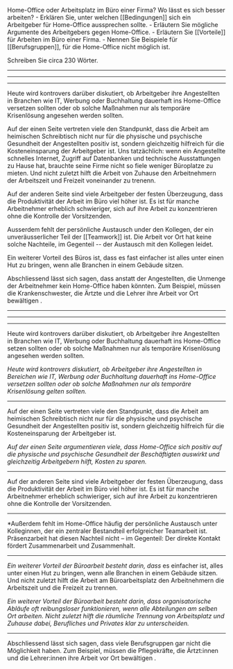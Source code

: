 Home-Office oder Arbeitsplatz im Büro einer Firma?
Wo lässt es sich besser arbeiten?
	-	Erklären Sie, unter welchen [[Bedingungen]] sich ein Arbeitgeber für Home-Office aussprechen sollte.
	-	Erläutern Sie mögliche Argumente des Arbeitgebers gegen Home-Office.
	-	Erläutern Sie [[Vorteile]] für Arbeiten im Büro einer Firma.
	-	Nennen Sie Beispiele für [[Berufsgruppen]], für die Home-Office nicht möglich ist.

Schreiben Sie circa 230 Wörter.


---
---
---


Heute wird kontrovers darüber diskutiert, ob Arbeitgeber ihre Angestellten in Branchen wie IT, Werbung oder Buchhaltung dauerhaft ins Home-Office versetzen sollten oder ob solche Maßnahmen nur als temporäre Krisenlösung angesehen werden sollten.

Auf der einen Seite vertreten viele den Standpunkt, dass die Arbeit am heimischen Schreibtisch nicht nur für die physische und psychische Gesundheit der Angestellten positiv ist, sondern gleichzeitig hilfreich für die Kosteneinsparung der Arbeitgeber ist. Uns tatzächlich: wenn ein Angestellte schnelles Internet, Zugriff auf Datenbanken und technische Ausstattungen zu Hause hat, brauchte seine Firme nicht so fiele weniger Büroplatze zu mieten. Und nicht zuletzt hilft die Arbeit von Zuhause den Arbeitnehmern der Arbeitszeit und Freizeit voneinander zu trenenn.

Auf der anderen Seite sind viele Arbeitgeber der festen Überzeugung, dass die Produktivität der Arbeit im Büro viel höher ist. Es ist für manche Arbeitnehmer erheblich schwieriger, sich auf ihre Arbeit zu konzentrieren ohne die Kontrolle der Vorsitzenden. 

Ausserdem fehlt der persönliche Austausch under den Kollegen, der ein unveräusserlicher Teil der [[Teamwork]] ist. Die Arbeit vor Ort hat keine solche Nachteile, im Gegenteil -- der Austausch mit den Kollegen leidet. 

Ein weiterer Vorteil des Büros ist, dass es fast einfacher ist alles unter einen Hut zu bringen, wenn alle Branchen in einem Gebäude sitzen. 

Abschliessend lässt sich sagen, dass anstatt der Angestellten, die Unmenge der Arbeitnehmer kein Home-Office haben könnten. Zum Beispiel, müssen die Krankenschwester, die Ärtzte und die Lehrer ihre Arbeit vor Ort bewältigen . 



---
---
---
Heute wird kontrovers darüber diskutiert, ob Arbeitgeber ihre Angestellten in Branchen wie IT, Werbung oder Buchhaltung dauerhaft ins Home-Office setzen sollten oder ob solche Maßnahmen nur als temporäre Krisenlösung angesehen werden sollten.

*Heute wird kontrovers diskutiert, ob Arbeitgeber ihre Angestellten in Bereichen wie IT, Werbung oder Buchhaltung dauerhaft ins Home-Office versetzen sollten oder ob solche Maßnahmen nur als temporäre Krisenlösung gelten sollten.*

---

Auf der einen Seite vertreten viele den Standpunkt, dass die Arbeit am heimischen Schreibtisch nicht nur für die physische und psychische Gesundheit der Angestellten positiv ist, sondern gleichzeitig hilfreich für die Kosteneinsparung der Arbeitgeber ist.


*Auf der einen Seite argumentieren viele, dass Home-Office sich positiv auf die physische und psychische Gesundheit der Beschäftigten auswirkt und gleichzeitig Arbeitgebern hilft, Kosten zu sparen.*

---

Auf der anderen Seite sind viele Arbeitgeber der festen Überzeugung, dass die Produktivität der Arbeit im Büro viel höher ist. Es ist für manche Arbeitnehmer erheblich schwieriger, sich auf ihre Arbeit zu konzentrieren ohne die Kontrolle der Vorsitzenden. 


---


*Außerdem fehlt im Home-Office häufig der persönliche Austausch unter Kolleginnen, der ein zentraler Bestandteil erfolgreicher Teamarbeit ist. Präsenzarbeit hat diesen Nachteil nicht – im Gegenteil: Der direkte Kontakt fördert Zusammenarbeit und Zusammenhalt.

---

*Ein weiterer Vorteil der Büroarbeit besteht darin, dass* es einfacher ist, alles unter einen Hut zu bringen, wenn alle Branchen in einem Gebäude sitzen. Und nicht zuletzt hilft die Arbeit am Büroarbeitsplatz den Arbeitnehmern die Arbeitszeit und die Freizeit zu trennen.

*Ein weiterer Vorteil der Büroarbeit besteht darin, dass organisatorische Abläufe oft reibungsloser funktionieren, wenn alle Abteilungen am selben Ort arbeiten. Nicht zuletzt hilft die räumliche Trennung von Arbeitsplatz und Zuhause dabei, Berufliches und Privates klar zu unterscheiden.*

---

Abschliessend lässt sich sagen, dass viele Berufsgruppen gar nicht die Möglichkeit haben. Zum Beispiel, müssen die Pflegekräfte, die Ärtzt:innen und die Lehrer:innen ihre Arbeit vor Ort bewältigen . 

